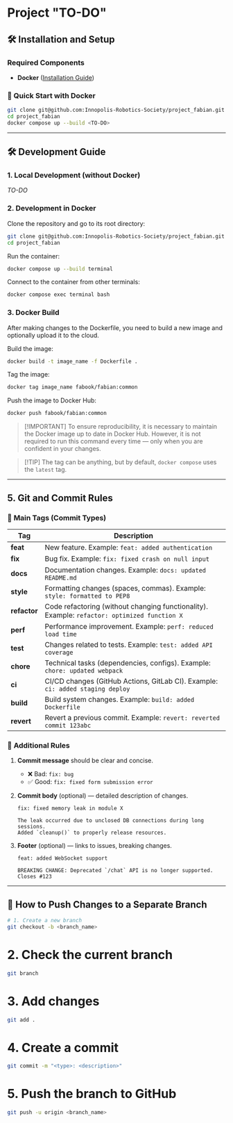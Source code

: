 # **Project "TO-DO"**

## 🛠 **Installation and Setup**

### **Required Components**

* **Docker** ([Installation Guide](https://docs.docker.com/engine/install/))

### **🚀 Quick Start with Docker**

```bash
git clone git@github.com:Innopolis-Robotics-Society/project_fabian.git
cd project_fabian
docker compose up --build <TO-DO>
```

---

## 🛠 **Development Guide**

### **1. Local Development (without Docker)**

*TO-DO*

### **2. Development in Docker**

Clone the repository and go to its root directory:

```bash
git clone git@github.com:Innopolis-Robotics-Society/project_fabian.git
cd project_fabian
```

Run the container:

```bash
docker compose up --build terminal
```

Connect to the container from other terminals:

```bash
docker compose exec terminal bash
```

### **3. Docker Build**

After making changes to the Dockerfile, you need to build a new image and optionally upload it to the cloud.

Build the image:

```bash
docker build -t image_name -f Dockerfile .
```

Tag the image:

```bash
docker tag image_name fabook/fabian:common
```

Push the image to Docker Hub:

```bash
docker push fabook/fabian:common
```

> \[!IMPORTANT]
> To ensure reproducibility, it is necessary to maintain the Docker image up to date in Docker Hub.
> However, it is not required to run this command every time — only when you are confident in your changes.

> \[!TIP]
> The tag can be anything, but by default, `docker compose` uses the `latest` tag.

---

## **5. Git and Commit Rules**

### 🔹 **Main Tags (Commit Types)**

| Tag          | Description                                                                                  |
| ------------ | -------------------------------------------------------------------------------------------- |
| **feat**     | New feature. Example: `feat: added authentication`                                           |
| **fix**      | Bug fix. Example: `fix: fixed crash on null input`                                           |
| **docs**     | Documentation changes. Example: `docs: updated README.md`                                    |
| **style**    | Formatting changes (spaces, commas). Example: `style: formatted to PEP8`                     |
| **refactor** | Code refactoring (without changing functionality). Example: `refactor: optimized function X` |
| **perf**     | Performance improvement. Example: `perf: reduced load time`                                  |
| **test**     | Changes related to tests. Example: `test: added API coverage`                                |
| **chore**    | Technical tasks (dependencies, configs). Example: `chore: updated webpack`                   |
| **ci**       | CI/CD changes (GitHub Actions, GitLab CI). Example: `ci: added staging deploy`               |
| **build**    | Build system changes. Example: `build: added Dockerfile`                                     |
| **revert**   | Revert a previous commit. Example: `revert: reverted commit 123abc`                          |

### 🔹 **Additional Rules**

1. **Commit message** should be clear and concise.

   * ❌ Bad: `fix: bug`
   * ✅ Good: `fix: fixed form submission error`

2. **Commit body** (optional) — detailed description of changes.

   ```
   fix: fixed memory leak in module X  

   The leak occurred due to unclosed DB connections during long sessions.  
   Added `cleanup()` to properly release resources.  
   ```

3. **Footer** (optional) — links to issues, breaking changes.

   ```
   feat: added WebSocket support  

   BREAKING CHANGE: Deprecated `/chat` API is no longer supported.  
   Closes #123  
   ```

---

## 📌 **How to Push Changes to a Separate Branch**

```bash
# 1. Create a new branch  
git checkout -b <branch_name>  
```

# 2. Check the current branch

```bash
git branch  
```

# 3. Add changes

```bash
git add .  
```

# 4. Create a commit

```bash
git commit -m "<type>: <description>"  
```

# 5. Push the branch to GitHub

```bash
git push -u origin <branch_name>  
```
